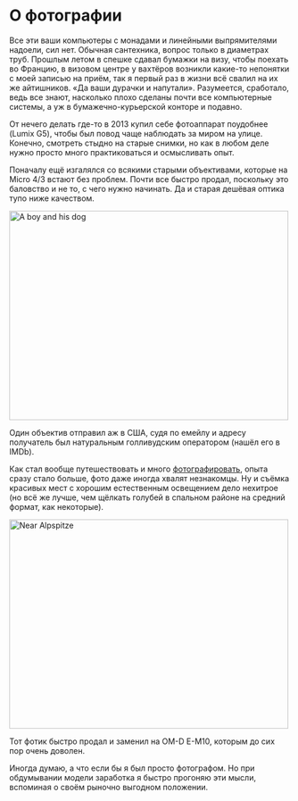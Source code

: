 # О фотографии

Все эти ваши компьютеры с монадами и линейными выпрямителями надоели,
сил нет. Обычная сантехника, вопрос только в диаметрах труб. Прошлым
летом в спешке сдавал бумажки на визу, чтобы поехать во Францию, в
визовом центре у вахтёров возникли какие-то непонятки с моей записью
на приём, так я первый раз в жизни всё свалил на их же айтишников. «Да
ваши дурачки и напутали». Разумеется, сработало, ведь все знают,
насколько плохо сделаны почти все компьютерные системы, а уж в
бумажечно-курьерской конторе и подавно.

От нечего делать где-то в 2013 купил себе фотоаппарат поудобнее (Lumix
G5), чтобы был повод чаще наблюдать за миром на улице. Конечно,
смотреть стыдно на старые снимки, но как в любом деле нужно просто
много практиковаться и осмысливать опыт.

Поначалу ещё изгалялся со всякими старыми объективами, которые на
Micro 4/3 встают без проблем. Почти все быстро продал, поскольку это
баловство и не то, с чего нужно начинать. Да и старая дешёвая оптика
тупо ниже качеством.

<a data-flickr-embed="true"
href="https://www.flickr.com/photos/nothingpersonal/8727391803/"
title="A boy and his dog"><img
src="https://farm8.staticflickr.com/7356/8727391803_968cbf7f3e.jpg"
width="500" height="375" alt="A boy and his dog"></a>

Один объектив отправил аж в США, судя по
емейлу и адресу получатель был натуральным голливудским оператором
(нашёл его в IMDb).

Как стал вообще путешествовать и много
[фотографировать][flickr-albums], опыта сразу стало больше, фото даже
иногда хвалят незнакомцы. Ну и съёмка красивых мест с хорошим
естественным освещением дело нехитрое (но всё же лучше, чем щёлкать
голубей в спальном районе на средний формат, как некоторые).

<a data-flickr-embed="true"
href="https://www.flickr.com/photos/nothingpersonal/36237920254/in/album-72157688348206705/"
title="Near Alpspitze"><img
src="https://farm5.staticflickr.com/4396/36237920254_ab7d54d870.jpg"
width="500" height="375" alt="Near Alpspitze"></a>

Тот фотик быстро продал и заменил на OM-D E-M10, которым до сих пор
очень доволен.

Иногда думаю, а что если бы я был просто фотографом. Но при
обдумывании модели заработка я быстро прогоняю эти мысли, вспоминая о
своём рыночно выгодном положении.

[flickr-albums]: https://www.flickr.com/photos/nothingpersonal/albums
